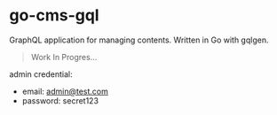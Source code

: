 # go-cms-gql

GraphQL application for managing contents. Written in Go with gqlgen.

> Work In Progres...

admin credential:

- email: admin@test.com
- password: secret123
